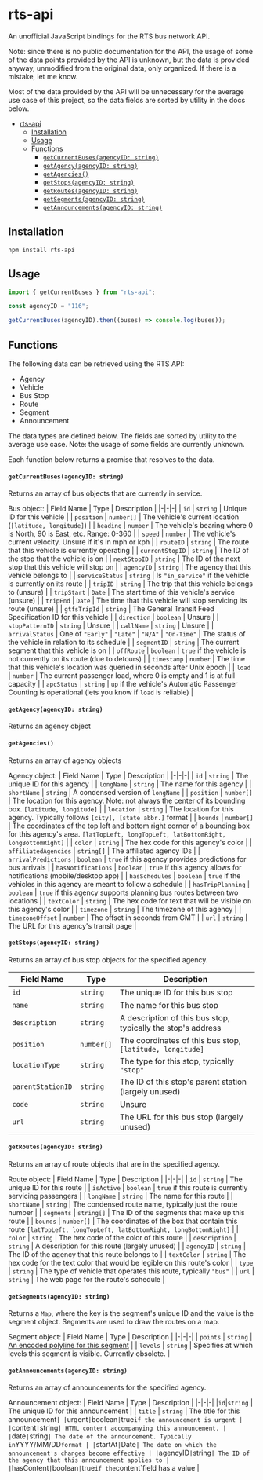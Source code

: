 # rts-api

An unofficial JavaScript bindings for the RTS bus network API.

Note: since there is no public documentation for the API, the usage of some of the data points provided by the API is unknown, but the data is provided anyway, unmodified from the original data, only organized. If there is a mistake, let me know.

Most of the data provided by the API will be unnecessary for the average use case of this project, so the data fields are sorted by utility in the docs below.

-   [rts-api](#rts-api)
    -   [Installation](#installation)
    -   [Usage](#usage)
    -   [Functions](#functions)
        -   [`getCurrentBuses(agencyID: string)`](#getcurrentbuses-agencyid-string)
        -   [`getAgency(agencyID: string)`](#getagency-agencyid-string)
        -   [`getAgencies()`](#getagencies)
        -   [`getStops(agencyID: string)`](#getstops-agencyid-string)
        -   [`getRoutes(agencyID: string)`](#getroutes-agencyid-string)
        -   [`getSegments(agencyID: string)`](#getsegments-agencyid-string)
        -   [`getAnnouncements(agencyID: string)`](#getannouncements-agencyid-string)

## Installation

```
npm install rts-api
```

## Usage

```javascript
import { getCurrentBuses } from "rts-api";

const agencyID = "116";

getCurrentBuses(agencyID).then((buses) => console.log(buses));
```

## Functions

The following data can be retrieved using the RTS API:

-   Agency
-   Vehicle
-   Bus Stop
-   Route
-   Segment
-   Announcement

The data types are defined below. The fields are sorted by utility to the average use case. Note: the usage of some fields are currently unknown.

Each function below returns a promise that resolves to the data.

#### `getCurrentBuses(agencyID: string)`

Returns an array of bus objects that are currently in service.

Bus object:
| Field Name | Type | Description |
|-|-|-|
| `id` | `string` | Unique ID for this vehicle |
| `position` | `number[]` | The vehicle's current location (`[latitude, longitude]`) |
| `heading` | `number` | The vehicle's bearing where 0 is North, 90 is East, etc. Range: 0-360 |
| `speed` | `number` | The vehicle's current velocity. Unsure if it's in mph or kph |
| `routeID` | `string` | The route that this vehicle is currently operating |
| `currentStopID` | `string` | The ID of the stop that the vehicle is on |
| `nextStopID` | `string` | The ID of the next stop that this vehicle will stop on |
| `agencyID` | `string` | The agency that this vehicle belongs to |
| `serviceStatus` | `string` | Is `"in_service"` if the vehicle is currently on its route |
| `tripID` | `string` | The trip that this vehicle belongs to (unsure) |
| `tripStart` | `Date` | The start time of this vehicle's service (unsure) |
| `tripEnd` | `Date` | The time that this vehicle will stop servicing its route (unsure) |
| `gtfsTripId` | `string` | The General Transit Feed Specification ID for this vehicle |
| `direction` | `boolean` | Unsure |
| `stopPatternID` | `string` | Unsure |
| `callName` | `string` | Unsure |
| `arrivalStatus` | One of `"Early"` \| `"Late"` \| `"N/A"` \| `"On-Time"` | The status of the vehicle in relation to its schedule |
| `segmentID` | `string` | The current segment that this vehicle is on |
| `offRoute` | `boolean` | `true` if the vehicle is not currently on its route (due to detours) |
| `timestamp` | `number` | The time that this vehicle's location was queried in seconds after Unix epoch |
| `load` | `number` | The current passenger load, where 0 is empty and 1 is at full capacity |
| `apcStatus` | `string` | `up` if the vehicle's Automatic Passenger Counting is operational (lets you know if `load` is reliable) |

#### `getAgency(agencyID: string)`

Returns an agency object

#### `getAgencies()`

Returns an array of agency objects

Agency object:
| Field Name | Type | Description |
|-|-|-|
| `id` | `string` | The unique ID for this agency |
| `longName` | `string` | The name for this agency |
| `shortName` | `string` | A condensed version of `longName` |
| `position` | `number[]` | The location for this agency. Note: not always the center of its bounding box. `[latitude, longitude]` |
| `location` | `string` | The location for this agency. Typically follows `[city], [state abbr.]` format |
| `bounds` | `number[]` | The coordinates of the top left and bottom right corner of a bounding box for this agency's area. `[latTopLeft, longTopLeft, latBottomRight, longBottomRight]` |
| `color` | `string` | The hex code for this agency's color |
| `affiliatedAgencies` | `string[]` | The affiliated agency IDs |
| `arrivalPredictions` | `boolean` | `true` if this agency provides predictions for bus arrivals |
| `hasNotifications` | `boolean` | `true` if this agency allows for notifications (mobile/desktop app) |
| `hasSchedules` | `boolean` | `true` if the vehicles in this agency are meant to follow a schedule |
| `hasTripPlanning` | `boolean` | `true` if this agency supports planning bus routes between two locations |
| `textColor` | `string` | The hex code for text that will be visible on this agency's color |
| `timezone` | `string` | The timezone of this agency |
| `timezoneOffset` | `number` | The offset in seconds from GMT |
| `url` | `string` | The URL for this agency's transit page |

#### `getStops(agencyID: string)`

Returns an array of bus stop objects for the specified agency.

| Field Name        | Type       | Description                                                  |
| ----------------- | ---------- | ------------------------------------------------------------ |
| `id`              | `string`   | The unique ID for this bus stop                              |
| `name`            | `string`   | The name for this bus stop                                   |
| `description`     | `string`   | A description of this bus stop, typically the stop's address |
| `position`        | `number[]` | The coordinates of this bus stop, `[latitude, longitude]`    |
| `locationType`    | `string`   | The type for this stop, typically `"stop"`                   |
| `parentStationID` | `string`   | The ID of this stop's parent station (largely unused)        |
| `code`            | `string`   | Unsure                                                       |
| `url`             | `string`   | The URL for this bus stop (largely unused)                   |

#### `getRoutes(agencyID: string)`

Returns an array of route objects that are in the specified agency.

Route object:
| Field Name | Type | Description |
|-|-|-|
| `id` | `string` | The unique ID for this route |
| `isActive` | `boolean` | `true` if this route is currently servicing passengers |
| `longName` | `string` | The name for this route |
| `shortName` | `string` | The condensed route name, typically just the route number |
| `segments` | `string[]` | The ID of the segments that make up this route |
| `bounds` | `number[]` | The coordinates of the box that contain this route `[latTopLeft, longTopLeft, latBottomRight, longBottomRight]` |
| `color` | `string` | The hex code of the color of this route |
| `description` | `string` | A description for this route (largely unused) |
| `agencyID` | `string` | The ID of the agency that this route belongs to |
| `textColor` | `string` | The hex code for the text color that would be legible on this route's color |
| `type` | `string` | The type of vehicle that operates this route, typically `"bus"` |
| `url` | `string` | The web page for the route's schedule |

#### `getSegments(agencyID: string)`

Returns a `Map`, where the key is the segment's unique ID and the value is the segment object.
Segments are used to draw the routes on a map.

Segment object:
| Field Name | Type | Description |
|-|-|-|
| `points` | `string` | [An encoded polyline for this segment](https://developers.google.com/maps/documentation/utilities/polylinealgorithm) |
| `levels` | `string` | Specifies at which levels this segment is visible. Currently obsolete. |

#### `getAnnouncements(agencyID: string)`

Returns an array of announcements for the specified agency.

Announcement object:
| Field Name | Type | Description |
|-|-|-|
|`id`|`string` | The unique ID for this announcement |
| `title` | `string` | The title for this announcement`| |`urgent`|`boolean`|`true`if the announcement is urgent | |`content`|`string`| HTML content accompanying this announcement. | |`date`|`string`| The date of the announcement. Typically in`YYYY/MM/DD`format | |`startAt`|`Date`| The date on which the announcement's changes become effective | |`agencyID`|`string`| The ID of the agency that this announcement applies to | |`hasContent`|`boolean`|`true`if the`content`field has a value |
